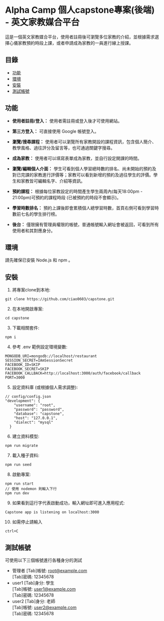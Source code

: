 # Alpha Camp 個人capstone專案(後端) - 英文家教媒合平台

這是一個英文家教媒合平台，使用者註冊後可瀏覽多位家教的介紹，並根據需求選擇心儀家教預約時段上課，或者申請成為家教的一員進行線上授課。

## 目錄

- [功能](#功能)
- [環境](#環境)
- [安裝](#安裝)
- [測試帳號](#測試帳號)

## 功能

- **使用者註冊/登入：** 使用者需註冊或登入後才可使用網站。

- **第三方登入：** 可直接使用 Google 帳號登入。

- **瀏覽/搜尋課程：** 使用者可以瀏覽所有家教開設的課程資訊，包含個人簡介、教學風格、過往評分及留言等，也可通過關鍵字搜尋。

- **成為家教：** 使用者可以填寫表單成為家教，並自行設定開課的時間。

- **瀏覽/編輯個人介面：** 學生可看到個人學習總時數的排名、尚未開始的預約及對已完課的家教進行評價等；家教可以看到新增的預約及過往學生的評價。學生和家教皆可編輯名字、介紹等資訊。

- **預約課程：** 根據每位家教設定的時間產生學生兩周內(每天18:00pm - 21:00pm)可預約的課程時段 (已被預約的時段不會顯示)。

- **學習時數排名：** 預約上課後即會累積個人總學習時數，首頁右側可看到學習時數前七名的學生排行榜。

- **後台：** 僅限擁有管理員權限的帳號，普通帳號輸入網址會被返回，可看到所有使用者和其對應身分。

## 環境
請先確保已安裝 Node.js 和 npm 。

## 安裝

1. 將專案clone到本地:
```
git clone https://github.com/ciao0603/capstone.git
```
2. 在本地開啟專案:
```
cd capstone
```
3. 下載相關套件:
```
npm i
```
4. 參考 .env 範例設定環境變數:
```
MONGODB_URI=mongodb://localhost/restaurant
SESSION_SECRET=IAmSessionSecret
FACEBOOK_ID=SKIP
FACEBOOK_SECRET=SKIP
FACEBOOK_CALLBACK=http://localhost:3000/auth/facebook/callback
PORT=3000
```
5. 設定資料庫 (或根據個人需求調整):
```
// config/config.json
"development": {
    "username": "root",
    "password": "password",
    "database": "capstone",
    "host": "127.0.0.1",
    "dialect": "mysql"
  }
```
6. 建立資料模型:
```
npm run migrate
```
7. 載入種子資料:
```
npm run seed
```
8. 啟動專案:
```
npm run start
// 使用 nodemon 則輸入下行
npm run dev
```
9. 如果看到這行字代表啟動成功，輸入網址即可進入應用程式:
```
Capstone app is listening on localhost:3000
```
10. 如需停止請輸入
```
ctrl+C
```

## 測試帳號
可使用以下三個帳號進行各種身分的測試
- 管理者
[Tab]帳號: root@example.com  
[Tab]密碼: 12345678
- user1
[Tab]身分: 學生  
[Tab]帳號: user1@example.com  
[Tab]密碼: 12345678
- user2
[Tab]身分: 老師  
[Tab]帳號: user2@example.com  
[Tab]密碼: 12345678